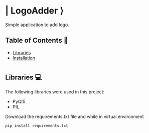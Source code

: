# | LogoAdder ⟩

Simple application to add logo.

## Table of Contents 📘
* [Libraries](#libraries)
* [Installation](#install)

# <a name="libraries"></a>
## Libraries 💻
The following libraries were used in this project:
* PyQt5
* PIL

Download the requirements.txt file and while in virtual environment
```
pip install requirements.txt

